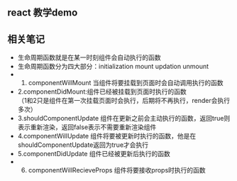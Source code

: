 ## react 教学demo
## 相关笔记
 - 生命周期函数就是在某一时刻组件会自动执行的函数
 - 生命周期函数分为四大部分：initialization mount updation unmount
 - 1. componentWillMount  当组件将要挂载到页面时会自动调用执行的函数
 - 2.componentDidMount:组件已经被挂载到页面时执行的函数   
 （1和2只是组件在第一次挂载页面时会执行，后期将不再执行，render会执行多次）
 - 3.shouldComponentUpdate 组件在更新之前会主动执行的函数，返回true则表示重新渲染，返回false表示不需要重新渲染组件
 - 4.componentWillUpdate  组件将要被更新时执行的函数，他是在shouldComponentUpdate返回为true才会执行
 - 5.componentDidUpdate 组件已经被更新后执行的函数
 - 6. componentWillRecieveProps 组件将要接收props时执行的函数
